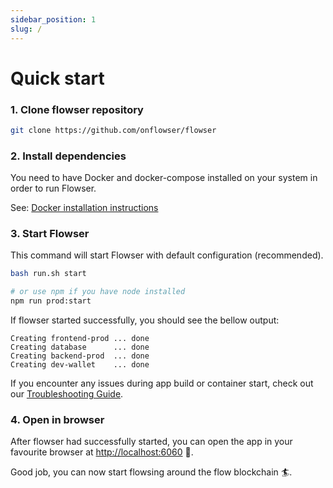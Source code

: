 ```yaml
---
sidebar_position: 1
slug: /
---
```


# Quick start

### 1. Clone flowser repository

```bash
git clone https://github.com/onflowser/flowser
```

### 2. Install dependencies

You need to have Docker and docker-compose installed on your system in order to run Flowser.

See: [Docker installation instructions](https://www.docker.com/get-started)

### 3. Start Flowser

This command will start Flowser with default configuration (recommended).

```bash
bash run.sh start

# or use npm if you have node installed
npm run prod:start
```

If flowser started successfully, you should see the bellow output:
```
Creating frontend-prod ... done
Creating database      ... done
Creating backend-prod  ... done
Creating dev-wallet    ... done
```

If you encounter any issues during app build or container start, check out our [Troubleshooting Guide](/resources/development#troubleshooting).

### 4. Open in browser

After flowser had successfully started, you can open the app in your favourite browser at [http://localhost:6060](http://localhost:6060) 🥳.

Good job, you can now start flowsing around the flow blockchain 🏄.
